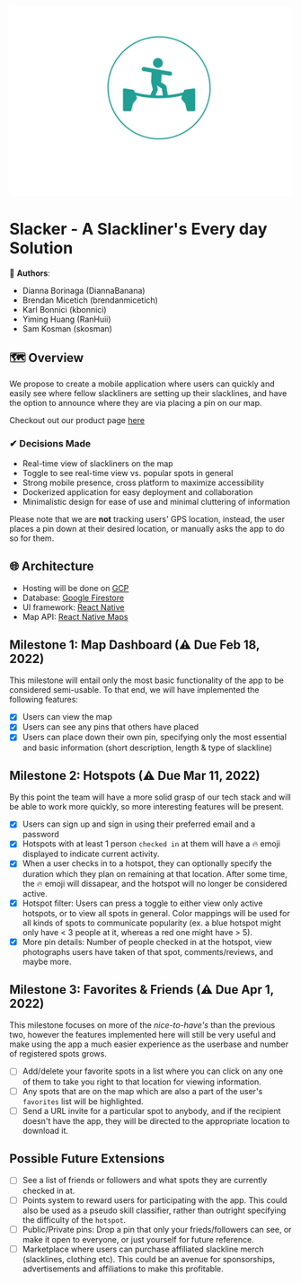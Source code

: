 <p align="center">
  <img src="Slacker-Logo.png" alt="drawing" width="600"/>
<p align="center">


# Slacker - A Slackliner's Every day Solution
📝 **Authors**:
- Dianna Borinaga (DiannaBanana)
- Brendan Micetich (brendanmicetich)
- Karl Bonnici (kbonnici)
- Yiming Huang (RanHuii)
- Sam Kosman (skosman)


## 🗺 Overview
We propose to create a mobile application where users can quickly and easily see where fellow slackliners are setting up their slacklines, and have the option to announce where they are via placing a pin on our map.

Checkout out our product page [here](https://sites.google.com/view/csc485a-slacker/home)

### ✔ Decisions Made
* Real-time view of slackliners on the map
* Toggle to see real-time view vs. popular spots in general
* Strong mobile presence, cross platform to maximize accessibility
* Dockerized application for easy deployment and collaboration
* Minimalistic design for ease of use and minimal cluttering of information

Please note that we are **not** tracking users' GPS location, instead, the user places a pin down at their desired location, or manually asks the app to do so for them.

## 🌐 Architecture
* Hosting will be done on [GCP](https://cloud.google.com/)
* Database: [Google Firestore](https://cloud.google.com/firestore)
* UI framework: [React Native](https://reactnative.dev/)
* Map API: [React Native Maps](https://github.com/react-native-maps/react-native-maps)

## Milestone 1: Map Dashboard (⚠ Due Feb 18, 2022)
This milestone will entail only the most basic functionality of the app to be considered semi-usable. To that end, we will have implemented the following features:
- [x] Users can view the map
- [x] Users can see any pins that others have placed
- [x] Users can place down their own pin, specifying only the most essential and basic information (short description, length & type of slackline)

## Milestone 2: Hotspots (⚠ Due Mar 11, 2022)
By this point the team will have a more solid grasp of our tech stack and will be able to work more quickly, so more interesting features will be present.
- [x] Users can sign up and sign in using their preferred email and a password
- [x] Hotspots with at least 1 person `checked in` at them will have a 🔥 emoji displayed to indicate current activity.
- [x] When a user checks in to a hotspot, they can optionally specify the duration which they plan on remaining at that location. After some time, the 🔥 emoji will dissapear, and the hotspot will no longer be considered active.
- [x] Hotspot filter: Users can press a toggle to either view only active hotspots, or to view all spots in general. Color mappings will be used for all kinds of spots to communicate popularity (ex. a blue hotspot might only have < 3 people at it, whereas a red one might have > 5).
- [x] More pin details: Number of people checked in at the hotspot, view photographs users have taken of that spot, comments/reviews, and maybe more.

## Milestone 3: Favorites & Friends (⚠ Due Apr 1, 2022)
This milestone focuses on more of the *nice-to-have's* than the previous two, however the features implemented here will still be very useful and make using the app a much easier experience as the userbase and number of registered spots grows.

- [ ] Add/delete your favorite spots in a list where you can click on any one of them to take you right to that location for viewing information.
- [ ] Any spots that are on the map which are also a part of the user's `favorites` list will be highlighted.
- [ ] Send a URL invite for a particular spot to anybody, and if the recipient doesn't have the app, they will be directed to the appropriate location to download it.

## Possible Future Extensions
- [ ] See a list of friends or followers and what spots they are currently checked in at.
- [ ] Points system to reward users for participating with the app. This could also be used as a pseudo skill classifier, rather than outright specifying the difficulty of the `hotspot`.
- [ ] Public/Private pins: Drop a pin that only your frieds/followers can see, or make it open to everyone, or just yourself for future reference.
- [ ] Marketplace where users can purchase affiliated slackline merch (slacklines, clothing etc). This could be an avenue for sponsorships, advertisements and affiliations to make this profitable.
